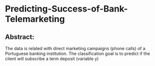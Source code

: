 # Predicting-Success-of-Bank-Telemarketing

## Abstract: 
The data is related with direct marketing campaigns (phone calls) of a Portuguese banking institution. The classification goal is to predict if the client will subscribe a term deposit (variable y)
